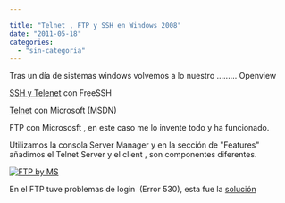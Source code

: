 ```yaml
---

title: "Telnet , FTP y SSH en Windows 2008"
date: "2011-05-18"
categories: 
  - "sin-categoria"
---
```


Tras un día de sistemas windows volvemos a lo nuestro ......... Openview

[SSH y Telenet](https://www.windowsnetworking.com/articles_tutorials/install-ssh-server-windows-server-2008.html) con FreeSSH

[Telnet](https://technet.microsoft.com/en-us/library/cc732339%28WS.10%29.aspx "MSDN - Telnet") con Microsoft (MSDN)

FTP con Micrososft , en este caso me lo invente todo y ha funcionado.

Utilizamos la consola Server Manager y en la sección de "Features" añadimos el Telnet Server y el client , son componentes diferentes.

[![FTP by MS](images/ftp1-300x187.png "FTP by MS")](https://luispuente.net/wp-content/uploads/2011/05/ftp1.png)

En el FTP tuve problemas de login  (Error 530), esta fue la [solución](https://www.sergiosainz.com/2011/02/15/ftp-7-5-530-user-cannot-log-in/ "FTP")
